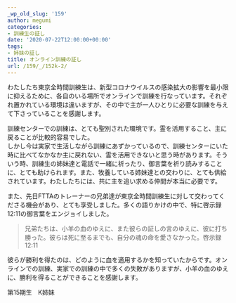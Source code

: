 ```yaml
---
_wp_old_slug: '159'
author: megumi
categories:
- 訓練生の証し
date: '2020-07-22T12:00:00+00:00'
tags:
- 姉妹の証し
title: オンライン訓練の証し
url: /159/_/152k-2/
---
```

わたしたち東京全時間訓練生は、新型コロナウイルスの感染拡大の影響を最小限に抑えるために、各自のいる場所でオンラインで訓練を行なっています。それぞれ置かれている環境は違いますが、その中で主が一人ひとりに必要な訓練を与えて下さっていることを感謝します。

訓練センターでの訓練は、とても聖別された環境です。霊を活用すること、主に戻ることが比較的容易でした。  
しかし今は実家で生活しながら訓練にあずかっているので、訓練センターにいた時に比べてなかなか主に戻れない、霊を活用できないと思う時があります。そういう時、訓練生の姉妹達と電話で一緒に祈ったり、御言葉を祈り読みすることに、とても助けられます。また、牧養している姉妹達との交わりに、とても供給されています。わたしたちには、共に主を追い求める仲間が本当に必要です。

また、先日FTTAのトレーナーの兄弟達が東京全時間訓練生に対して交わってくださる機会があり、とても享受しました。多くの語りかけの中で、特に啓示録12:11の御言葉をエンジョイしました。

> 兄弟たちは、小羊の血のゆえに、また彼らの証しの言のゆえに、彼に打ち勝った。彼らは死に至るまでも、自分の魂の命を愛さなかった。啓示録 12:11

彼らが勝利を得たのは、どのように血を適用するかを知っていたからです。オンラインでの訓練、実家での訓練の中で多くの失敗がありますが、小羊の血のゆえに、勝利を得ることができることを感謝します。

第15期生　K姉妹
